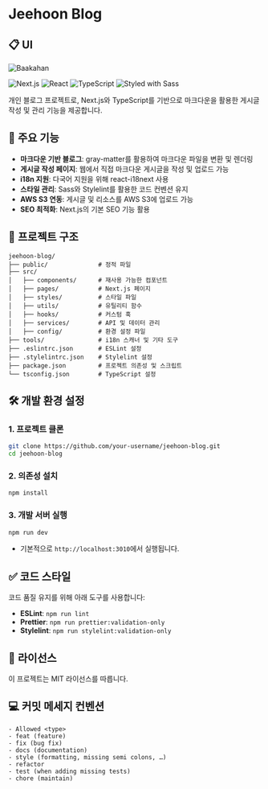 # Jeehoon Blog

## :clipboard: UI

![Baakahan](https://github.com/user-attachments/assets/70518ace-6356-4d58-a41f-eefdc369dcbd)

![Next.js](https://img.shields.io/badge/Next.js-14.2.1-blue) ![React](https://img.shields.io/badge/React-18-blue) ![TypeScript](https://img.shields.io/badge/TypeScript-5.4.5-blue) ![Styled with Sass](https://img.shields.io/badge/Styled_with-Sass-pink)

개인 블로그 프로젝트로, Next.js와 TypeScript를 기반으로 마크다운을 활용한 게시글 작성 및 관리 기능을 제공합니다.

## 🚀 주요 기능

- **마크다운 기반 블로그**: gray-matter를 활용하여 마크다운 파일을 변환 및 렌더링
- **게시글 작성 페이지**: 웹에서 직접 마크다운 게시글을 작성 및 업로드 가능
- **i18n 지원**: 다국어 지원을 위해 react-i18next 사용
- **스타일 관리**: Sass와 Stylelint를 활용한 코드 컨벤션 유지
- **AWS S3 연동**: 게시글 및 리소스를 AWS S3에 업로드 가능
- **SEO 최적화**: Next.js의 기본 SEO 기능 활용

## 📂 프로젝트 구조

```
jeehoon-blog/
├── public/              # 정적 파일
├── src/
│   ├── components/      # 재사용 가능한 컴포넌트
│   ├── pages/           # Next.js 페이지
│   ├── styles/          # 스타일 파일
│   ├── utils/           # 유틸리티 함수
│   ├── hooks/           # 커스텀 훅
│   ├── services/        # API 및 데이터 관리
│   ├── config/          # 환경 설정 파일
├── tools/               # i18n 스캐너 및 기타 도구
├── .eslintrc.json       # ESLint 설정
├── .stylelintrc.json    # Stylelint 설정
├── package.json         # 프로젝트 의존성 및 스크립트
└── tsconfig.json        # TypeScript 설정
```

## 🛠️ 개발 환경 설정

### 1. 프로젝트 클론

```sh
git clone https://github.com/your-username/jeehoon-blog.git
cd jeehoon-blog
```

### 2. 의존성 설치

```sh
npm install
```

### 3. 개발 서버 실행

```sh
npm run dev
```

- 기본적으로 `http://localhost:3010`에서 실행됩니다.

## ✅ 코드 스타일

코드 품질 유지를 위해 아래 도구를 사용합니다:

- **ESLint**: `npm run lint`
- **Prettier**: `npm run prettier:validation-only`
- **Stylelint**: `npm run stylelint:validation-only`

## 📜 라이선스

이 프로젝트는 MIT 라이선스를 따릅니다.

## :computer: 커밋 메세지 컨벤션

```
- Allowed <type>
- feat (feature)
- fix (bug fix)
- docs (documentation)
- style (formatting, missing semi colons, …)
- refactor
- test (when adding missing tests)
- chore (maintain)
```
